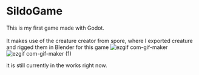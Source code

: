 # SildoGame
This is my first game made with Godot.<br><br>
It makes use of the creature creator from spore, where I exported creature and rigged them in Blender for this game
![ezgif com-gif-maker](https://user-images.githubusercontent.com/34405532/185239255-95c4b068-cbaa-44b5-bd80-d00ddbba492d.gif)
![ezgif com-gif-maker (1)](https://user-images.githubusercontent.com/34405532/185240198-e70c794d-e54c-4598-8071-c44c1c3ed7a0.gif)

it is still currently in the works right now.

